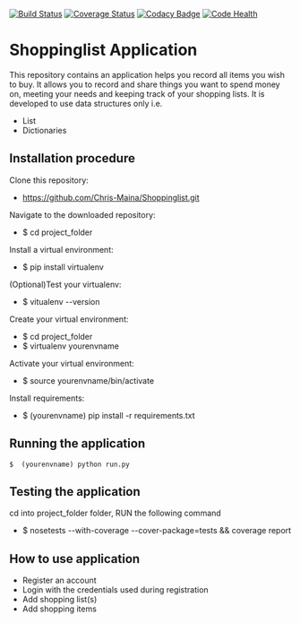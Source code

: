 [![Build Status](https://travis-ci.org/Chris-Maina/Shoppinglist.svg?branch=develop)](https://travis-ci.org/Chris-Maina/Shoppinglist)     [![Coverage Status](https://coveralls.io/repos/github/Chris-Maina/Shoppinglist/badge.svg)](https://coveralls.io/github/Chris-Maina/Shoppinglist)  [![Codacy Badge](https://api.codacy.com/project/badge/Grade/b56fc12f98e546138ca01a8775e9aec1)](https://www.codacy.com/app/Chris-Maina/Shoppinglist?utm_source=github.com&amp;utm_medium=referral&amp;utm_content=Chris-Maina/Shoppinglist&amp;utm_campaign=Badge_Grade)  [![Code Health](https://landscape.io/github/Chris-Maina/Shoppinglist/develop/landscape.svg?style=flat)](https://landscape.io/github/Chris-Maina/Shoppinglist/develop)

# Shoppinglist Application
This repository contains an application helps you record all items you wish to buy. It allows you to record and share things you want to spend money on, meeting your needs and keeping track of your shopping lists. It is 
developed to use data structures only i.e. 
  
  * List
  * Dictionaries
  ## Installation procedure
 Clone this repository:
   * https://github.com/Chris-Maina/Shoppinglist.git
   
 Navigate to the downloaded repository:
   * $ cd project_folder
   
 Install a virtual environment: 
   * $ pip install virtualenv
   
 (Optional)Test your virtualenv:
   * $ vitualenv --version
   
 Create your virtual environment:
   * $ cd project_folder
   * $ virtualenv yourenvname
   
 Activate your virtual environment:
   * $ source yourenvname/bin/activate
   
 Install requirements:
   * $ (yourenvname) pip install -r requirements.txt
    
## Running the application
    $  (yourenvname) python run.py
    
## Testing the application
cd into project_folder folder, RUN the following command
   * $ nosetests --with-coverage --cover-package=tests && coverage report

## How to use application
* Register an account
* Login with the credentials used during registration
* Add shopping list(s)
* Add shopping items
